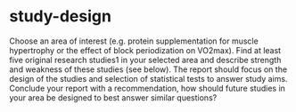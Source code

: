 # study-design

Choose an area of interest (e.g. protein supplementation for muscle hypertrophy or the effect of block periodization on VO2max). Find at least five original research studies1 in your selected area and describe strength and weakness of these studies (see below). The report should focus on the design of the studies and selection of statistical tests to answer study aims. Conclude your report with a recommendation, how should future studies in your area be designed to best answer similar questions?
